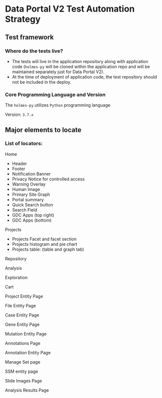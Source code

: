 # Data Portal V2 Test Automation Strategy
## Test framework
### Where do the tests live?
- The tests will live in the application repository along with application code (`holmes-py` will be cloned within the application repo and will be maintained separately just for Data Portal V2).
- At the time of deployment of application code, the test repository should not be included in the deploy.

### Core Programming Language and Version
The `holmes-py` utilizes `Python` programming language

Version: `3.7.x`

## Major elements to locate
### List of locators:
Home
- Header
- Footer
- Notification Banner
- Privacy Notice for controlled access
- Warning Overlay
- Human Image
- Primary Site Graph
- Portal summary
- Quick Search button
- Search Field
- GDC Apps (top right)
- GDC Apps (bottom)

Projects
- Projects Facet and facet section
- Projects histogram and pie chart
- Projects table: (table and graph tab)

Repository

Analysis

Exploration

Cart

Project Entity Page

File Entity Page

Case Entity Page

Gene Entity Page

Mutation Entity Page

Annotations Page

Annotation Entity Page

Manage Set page

SSM entity page

Slide Images Page

Analysis Results Page
